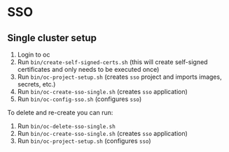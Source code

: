 # SSO

## Single cluster setup

1. Login to oc
2. Run `bin/create-self-signed-certs.sh` (this will create self-signed certificates and only needs to be executed once)
3. Run `bin/oc-project-setup.sh` (creates `sso` project and imports images, secrets, etc.)
4. Run `bin/oc-create-sso-single.sh` (creates `sso` application)
5. Run `bin/oc-config-sso.sh` (configures `sso`)

To delete and re-create you can run:

1. Run `bin/oc-delete-sso-single.sh`
2. Run `bin/oc-create-sso-single.sh` (creates `sso` application)
3. Run `bin/oc-project-setup.sh` (configures `sso`) 
